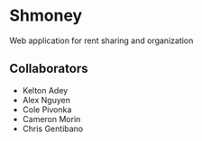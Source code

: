 # Shmoney
Web application for rent sharing and organization

## Collaborators
- Kelton Adey
- Alex Nguyen
- Cole Pivonka
- Cameron Morin
- Chris Gentibano